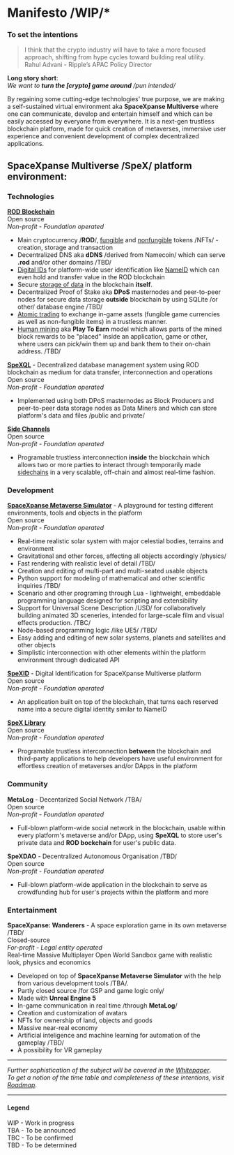 # Manifesto /WIP/*
### To set the intentions    

>I think that the crypto industry will have to take a more focused approach, shifting from hype cycles toward building real utility.  
 Rahul Advani  - Ripple’s APAC Policy Director

**Long story short**:  
*We want to **turn the [crypto] game around** /pun intended/* <!-- First we wanted to create a great game, now we want to change the world-->
  
By regaining some cutting-edge technologies' true purpose, we are making a self-sustained virtual environment aka **SpaceXpanse Multiverse** where one can communicate, develop and entertain himself and which can be easily accessed by everyone from everywhere. It is a next-gen trustless blockchain platform, made for quick creation of metaverses, immersive user experience and convenient development of complex decentralized applications.

## SpaceXpanse Multiverse /SpeX/ platform environment: 

### Technologies 
[**ROD Blockchain**](https://github.com/SpaceXpanse/rod-core-wallet/tree/0.6.8/doc/spacexpanse)  
Open source  
*Non-profit - Foundation operated*
- Main cryptocurrency /**ROD**/, [fungible](https://github.com/SpaceXpanse/rod-core-wallet/blob/0.6.8/doc/spacexpanse/currencies.md) and [nonfungible](https://github.com/SpaceXpanse/libspex/tree/dev/nonfungible) tokens /NFTs/ - creation, storage and transaction
- Decentralized DNS aka **dDNS** /derived from Namecoin/ which can serve **.rod** and/or other domains /TBD/
- [Digital IDs](https://github.com/SpaceXpanse/rod-core-wallet/blob/0.6.8/doc/spacexpanse/blockchain.md#names) for platform-wide user identification like [NameID](https://nameid.org) which can even hold and transfer value in the ROD blockchain
- Secure [storage of data](https://github.com/SpaceXpanse/rod-core-wallet/blob/0.6.8/doc/spacexpanse/blockchain.md#spacexpanse-is-based-on-namecoin-) in the blockchain **itself**.
- Decentralized Proof of Stake aka **DPoS** masternodes and peer-to-peer nodes for secure data storage **outside** blockchain by using SQLite /or other/ database engine /TBD/
- [Atomic trading](https://github.com/SpaceXpanse/rod-core-wallet/blob/0.6.8/doc/spacexpanse/trading.md) to exchange in-game assets (fungible game currencies as well as non-fungible items) in a trustless manner.
- [Human mining](https://github.com/SpaceXpanse/rod-core-wallet/blob/0.6.8/doc/spacexpanse/games.md) aka **Play To Earn** model which allows parts of the mined block rewards to be "placed" inside an application, game or other, where users can pick/win them up and bank them to their on-chain address. /TBD/  

[**SpeXQL**](https://github.com/SpaceXpanse/SpeXQL) -  Decentralized database management system using ROD blockchain as medium for data transfer, interconnection and operations  
Open source  
*Non-profit - Foundation operated*  
- Implemented using both DPoS masternodes as Block Producers and peer-to-peer data storage nodes as Data Miners and which can store platform's data and files /public and private/
  
[**Side Channels**](https://github.com/SpaceXpanse/libspex/tree/dev/sidechannel)  
Open source   
*Non-profit - Foundation operated*  
- Programable trustless interconnection **inside** the blockchain which allows two or more parties to interact through temporarily made [sidechains](https://www.coindesk.com/learn/an-introduction-to-sidechains/) in a very scalable, off-chain and almost real-time fashion.
### Development  
[**SpaceXpanse Metaverse Simulator**](https://github.com/SpaceXpanse/Metaverse) - A playground for testing different environments, tools and objects in the platform  
Open source  
*Non-profit - Foundation operated*

- Real-time realistic solar system with major celestial bodies, terrains and environment
- Gravitational and other forces, affecting all objects accordingly /physics/
- Fast rendering with realistic level of detail /TBD/
- Creation and editing of multi-part and multi-seated usable objects
- Python support for modeling of mathematical and other scientific inquiries /TBD/
- Scenario and other programing through Lua - lightweight, embeddable programming language designed for scripting and extensibility
- Support for Universal Scene Description /USD/ for collaboratively building animated 3D sceneries, intended for large-scale film and visual effects production. /TBC/ 
- Node-based programming logic /like UE5/ /TBD/
- Easy adding and editing of new solar systems, planets and satellites and other objects
- Simplistic interconnection with other elements within the platform environment through dedicated API

[**SpeXID**](https://github.com/SpaceXpanse/SpeXID) - Digital Identification for SpaceXpanse Multiverse platform   
Open source  
*Non-profit - Foundation operated*  
- An application built on top of the blockchain, that turns each reserved name into a secure digital identity similar to NameID  

<!-- **Democrit** - Atomic trading  
Open source   
*Non-profit - Foundation operated*  
- A protocol and system for executing atomic trades on the **SpaceXpanse Multiverse** platform. This allows players to trade their game assets for the main cryptocurrency /**ROD**/ and/or tokens in a fully trustless manner.
-->
[**SpeX Library**](https://github.com/SpaceXpanse/libspex)  
Open source  
*Non-profit - Foundation operated*  
- Programable trustless interconnection **between** the blockchain and third-party applications to help developers have useful environment for effortless creation of metaverses and/or DApps in the platform  

### Community

**MetaLog** - Decentarized Social Network /TBA/   
Open source  
*Non-profit - Foundation operated*
- Full-blown platform-wide social network in the blockchain, usable within every platform's metaverse and/or DApp, using **SpeXQL** to store user's private data and **ROD bockchain** for user's public data.

**SpeXDAO** - Decentralized Autonomous Organisation /TBD/   
Open source    
*Non-profit - Foundation operated*
- Full-blown platform-wide application in the blockchain to serve as crowdfunding hub for user's projects within the platform and more

### Entertainment  
**SpaceXpanse: Wanderers** - A space exploration game in its own metaverse /TBD/    
Closed-source  
*For-profit - Legal entity operated*  
Real-time Massive Multiplayer Open World Sandbox game with realistic look, physics and economics  
- Developed on top of **SpaceXpanse Metaverse Simulator** with the help from various development tools /TBA/. 
- Partly closed source /for GSP and game logic only/
- Made with **Unreal Engine 5** <!-- and Vulcan -->
- In-game communication in real time /through **MetaLog**/
- Creation and customization of avatars <!-- - Voice-activated commands -->
- NFTs for ownership of land, objects and goods
- Massive near-real economy
- <!-- Decentralized --> Artificial inteligence and machine learning for automation of the gameplay <!-- : NPCs, mining, defence, navigation and communication --> /TBD/
- A possibility for VR gameplay <!-- for mobile phones. XR too -->
<!-- - A possibility for real-time monitoring and customization of story arcs /scenario injection/ -->
<!-- - Enable users to fund projects like custom-made objects through **MetaDAO** -->
<!-- 
***The Voyagers Chapter***  
Where users can explore the solar system and have access to limited missions /sandbox for the next chapter/ 

***The Prospectors Chapter***  
Where users can also claim land, dig its resources, build multi-part objects and do limited trade with them /sandbox for the next chapter/

***The Merchants Chapter***  
Where users can also buy, lend and sell what they want in near-real economy 

***Infinity Chapter***
Warp drive invention to explore Milky Way galaxy and beyond. 
 -->
----
*Further sophistication of the subject will be covered in the [Whitepaper](https://github.com/SpaceXpanse/Whitepaper/wiki)*.  
*To get a notion of the time table and completeness of these intentions, visit [Roadmap](https://github.com/SpaceXpanse/Roadmap)*.

---- 
#### Legend
WIP - Work in progress  
TBA - To be announced  
TBC - To be confirmed  
TBD - To be determined  
